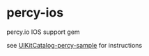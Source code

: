 # percy-ios

percy.io IOS support gem

see [UIKitCatalog-percy-sample](https://github.com/mfazekas/UIKitCatalog-percy-sample) for instructions
